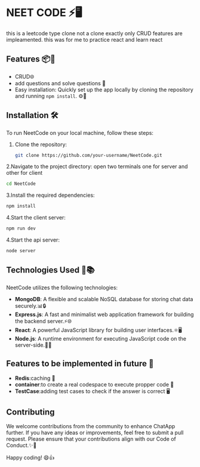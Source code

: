 # NEET CODE ⚡🖥️

this is a leetcode type clone not a clone exactly only CRUD features are impleamented. this was for me to practice react and learn react 

## Features 📦🚀

- CRUD🌐
- add questions and solve questions 🔧
- Easy installation: Quickly set up the app locally by cloning the repository and running `npm install`. ⚙️🚀
  
## Installation 🛠️

To run NeetCode on your local machine, follow these steps:

1. Clone the repository:

   ```bash
   git clone https://github.com/your-username/NeetCode.git
   ```
2.Navigate to the project directory: open two terminals one for server and other for client 
   ```bash
   cd NeetCode
   ```
3.Install the required dependencies:
```bash
npm install
```
4.Start the client server:
```bash
npm run dev
```
4.Start the api server:
```bash
node server
```
## Technologies Used 🔧📚

NeetCode utilizes the following technologies:

- **MongoDB**: A flexible and scalable NoSQL database for storing chat data securely.📊🔒
- **Express.js**: A fast and minimalist web application framework for building the backend server.⚡🌐
- **React**: A powerful JavaScript library for building user interfaces.⚛️🖥️
- **Node.js**: A runtime environment for executing JavaScript code on the server-side.🚀🔧

## Features to be implemented in future 📄
- **Redis**:caching 📡
- **container**:to create a real codespace to execute propper code 🚀
- **TestCase**:adding test cases to check if the answer is correct 🖥️

  
## Contributing
We welcome contributions from the community to enhance ChatApp further. If you have any ideas or improvements,
feel free to submit a pull request. Please ensure that your contributions align with our Code of Conduct.✨🤝

Happy coding! 😄👍
